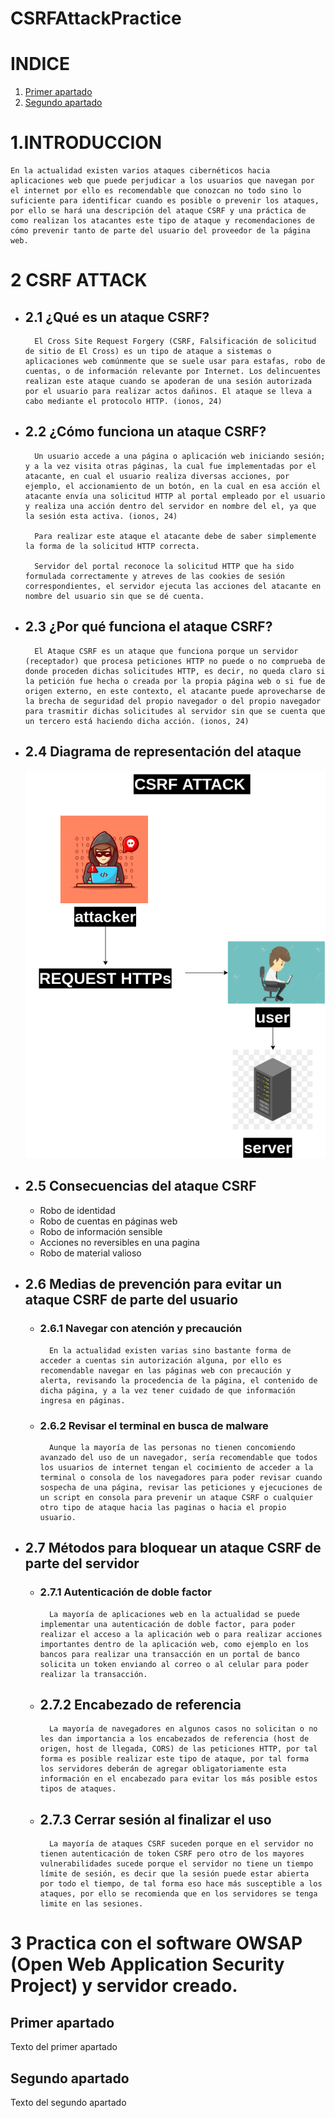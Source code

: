 # CSRFAttackPractice
# **INDICE**
1. [Primer apartado](#id1)
2. [Segundo apartado](#id2)


# **1.INTRODUCCION**
    En la actualidad existen varios ataques cibernéticos hacia aplicaciones web que puede perjudicar a los usuarios que navegan por el internet por ello es recomendable que conozcan no todo sino lo suficiente para identificar cuando es posible o prevenir los ataques, por ello se hará una descripción del ataque CSRF y una práctica de como realizan los atacantes este tipo de ataque y recomendaciones de cómo prevenir tanto de parte del usuario del proveedor de la página web. 
# **2 CSRF ATTACK**
- ## **2.1 ¿Qué es un ataque CSRF?**
        El Cross Site Request Forgery (CSRF, Falsificación de solicitud de sitio de El Cross) es un tipo de ataque a sistemas o aplicaciones web comúnmente que se suele usar para estafas, robo de cuentas, o de información relevante por Internet. Los delincuentes realizan este ataque cuando se apoderan de una sesión autorizada por el usuario para realizar actos dañinos. El ataque se lleva a cabo mediante el protocolo HTTP. (ionos, 24)

- ## **2.2 ¿Cómo funciona un ataque CSRF?**
        Un usuario accede a una página o aplicación web iniciando sesión; y a la vez visita otras páginas, la cual fue implementadas por el atacante, en cual el usuario realiza diversas acciones, por ejemplo, el accionamiento de un botón, en la cual en esa acción el atacante envía una solicitud HTTP al portal empleado por el usuario y realiza una acción dentro del servidor en nombre del el, ya que la sesión esta activa. (ionos, 24)

        Para realizar este ataque el atacante debe de saber simplemente la forma de la solicitud HTTP correcta.

        Servidor del portal reconoce la solicitud HTTP que ha sido formulada correctamente y atreves de las cookies de sesión correspondientes, el servidor ejecuta las acciones del atacante en nombre del usuario sin que se dé cuenta.
- ## **2.3 ¿Por qué funciona el ataque CSRF?**
        El Ataque CSRF es un ataque que funciona porque un servidor (receptador) que procesa peticiones HTTP no puede o no comprueba de donde proceden dichas solicitudes HTTP, es decir, no queda claro si la petición fue hecha o creada por la propia página web o si fue de origen externo, en este contexto, el atacante puede aprovecharse de la brecha de seguridad del propio navegador o del propio navegador para trasmitir dichas solicitudes al servidor sin que se cuenta que un tercero está haciendo dicha acción. (ionos, 24)

- ## **2.4 Diagrama de representación del ataque**
    ![DIAGRAMA DE ATAQUE CSRF](img/001.png)

- ## **2.5 Consecuencias del ataque CSRF**
    - Robo de identidad 
    - Robo de cuentas en páginas web
    - Robo de información sensible
    - Acciones no reversibles en una pagina
    - Robo de material valioso 

- ## **2.6 Medias de prevención para evitar un ataque CSRF de parte del usuario**
    - ### **2.6.1 Navegar con atención y precaución**
            En la actualidad existen varias sino bastante forma de acceder a cuentas sin autorización alguna, por ello es recomendable navegar en las páginas web con precaución y alerta, revisando la procedencia de la página, el contenido de dicha página, y a la vez tener cuidado de que información ingresa en páginas.

    - ### **2.6.2 Revisar el terminal en busca de malware**
            Aunque la mayoría de las personas no tienen concomiendo avanzado del uso de un navegador, sería recomendable que todos los usuarios de internet tengan el cocimiento de acceder a la terminal o consola de los navegadores para poder revisar cuando sospecha de una página, revisar las peticiones y ejecuciones de un script en consola para prevenir un ataque CSRF o cualquier otro tipo de ataque hacia las paginas o hacia el propio usuario.
		
- ## **2.7 Métodos para bloquear un ataque CSRF de parte del servidor**
    - ### **2.7.1 Autenticación de doble factor**
            La mayoría de aplicaciones web en la actualidad se puede implementar una autenticación de doble factor, para poder realizar el acceso a la aplicación web o para realizar acciones importantes dentro de la aplicación web, como ejemplo en los bancos para realizar una transacción en un portal de banco solicita un token enviando al correo o al celular para poder realizar la transacción.
	
    - ## **2.7.2 Encabezado de referencia**
            La mayoría de navegadores en algunos casos no solicitan o no les dan importancia a los encabezados de referencia (host de origen, host de llegada, CORS) de las peticiones HTTP, por tal forma es posible realizar este tipo de ataque, por tal forma los servidores deberán de agregar obligatoriamente esta información en el encabezado para evitar los más posible estos tipos de ataques. 
    - ## **2.7.3 Cerrar sesión al finalizar el uso**
            La mayoría de ataques CSRF suceden porque en el servidor no tienen autenticación de token CSRF pero otro de los mayores vulnerabilidades sucede porque el servidor no tiene un tiempo límite de sesión, es decir que la sesión puede estar abierta por todo el tiempo, de tal forma eso hace más susceptible a los ataques, por ello se recomienda que en los servidores se tenga limite en las sesiones.
		
# **3 Practica con el software OWSAP (Open Web Application Security Project) y servidor creado.**

## Primer apartado<a name="id1"></a>
Texto del primer apartado
## Segundo apartado<a name="id2"></a>
Texto del segundo apartado